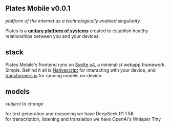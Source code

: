 Plates Mobile v0.0.1
---
_platform of the internet as a technologically enabled singularity_

Plates is a **<u>unitary platform of systems</u>** created to establish healthy relationships between you and your devices.


stack
---
Plates Mobile's frontend runs on [Svelte v4](https://svelte.dev/), a minimalist webapp framework. Simple.
Behind it all is [Nativescript](https://nativescript.org/) for interacting with your device, and [transformers.js](https://huggingface.co/docs/transformers.js/index) for running models on-device.

models
---
_subject to change_

for text generation and reasoning we have DeepSeek R1 1.5B <br>
for transcription, listening and translation we have OpenAI's Whisper Tiny
